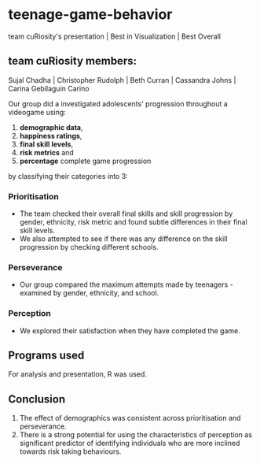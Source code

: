 # teenage-game-behavior
team cuRiosity's presentation | Best in Visualization | Best Overall

## team cuRiosity members:
Sujal Chadha | Christopher Rudolph | Beth Curran | Cassandra Johns | Carina Gebilaguin Carino

Our group did a investigated adolescents' progression throughout a videogame using:
1. __demographic data__, 
2. __happiness ratings__, 
3. __final skill levels__, 
4. __risk metrics__ and 
5. __percentage__ complete game progression

by classifying their categories into 3:

### Prioritisation

- The team checked their overall final skills and skill progression by gender, ethnicity, risk metric and found subtle differences in their final skill levels.
- We also attempted to see if there was any difference on the skill progression by checking different schools.

### Perseverance

- Our group compared the maximum attempts made by teenagers - examined by gender, ethnicity, and school.

### Perception

- We explored their satisfaction when they have completed the game.

## Programs used
 For analysis and presentation, R was used.

## Conclusion
 
 1. The effect of demographics was consistent across prioritisation and perseverance.
 2. There is a strong potential for using the characteristics of perception as significant predictor of identifying individuals who are more inclined towards risk taking behaviours.
